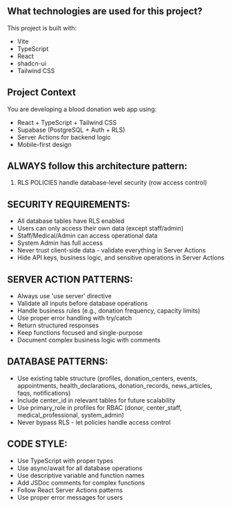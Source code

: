 ## What technologies are used for this project?

This project is built with:

- Vite
- TypeScript
- React
- shadcn-ui
- Tailwind CSS

## Project Context
You are developing a blood donation web app using:
- React + TypeScript + Tailwind CSS
- Supabase (PostgreSQL + Auth + RLS)
- Server Actions for backend logic
- Mobile-first design

## ALWAYS follow this architecture pattern:
1. RLS POLICIES handle database-level security (row access control)

## SECURITY REQUIREMENTS:
- All database tables have RLS enabled
- Users can only access their own data (except staff/admin)
- Staff/Medical/Admin can access operational data
- System Admin has full access
- Never trust client-side data - validate everything in Server Actions
- Hide API keys, business logic, and sensitive operations in Server Actions

## SERVER ACTION PATTERNS:
- Always use 'use server' directive
- Validate all inputs before database operations
- Handle business rules (e.g., donation frequency, capacity limits)
- Use proper error handling with try/catch
- Return structured responses
- Keep functions focused and single-purpose
- Document complex business logic with comments

## DATABASE PATTERNS:
- Use existing table structure (profiles, donation_centers, events, appointments, health_declarations, donation_records, news_articles, faqs, notifications)
- Include center_id in relevant tables for future scalability
- Use primary_role in profiles for RBAC (donor, center_staff, medical_professional, system_admin)
- Never bypass RLS - let policies handle access control

## CODE STYLE:
- Use TypeScript with proper types
- Use async/await for all database operations
- Use descriptive variable and function names
- Add JSDoc comments for complex functions
- Follow React Server Actions patterns
- Use proper error messages for users